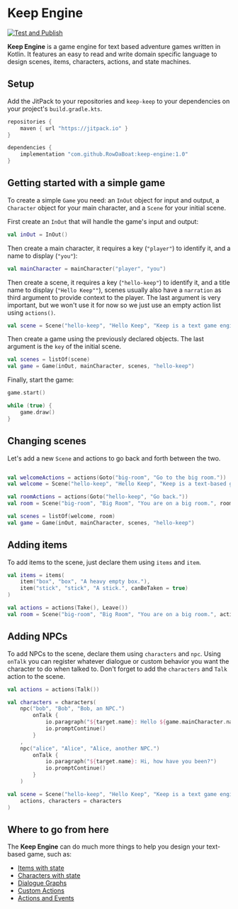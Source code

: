 # Keep Engine

[![Test and Publish](https://github.com/RowDaBoat/keep-engine/actions/workflows/ci.yml/badge.svg)](https://github.com/RowDaBoat/keep-engine/actions/workflows/ci.yml)

**Keep Engine** is a game engine for text based adventure games written in Kotlin. It features an easy to read and write domain specific language to design scenes, items, characters, actions, and state machines.

## Setup

Add the JitPack to your repositories and `keep-keep` to your dependencies on your project's `build.gradle.kts`.

```kotlin
repositories {
    maven { url "https://jitpack.io" }
}

dependencies {
    implementation "com.github.RowDaBoat:keep-engine:1.0"
}
```

## Getting started with a simple game

To create a simple `Game` you need: an `InOut` object for input and output, a `Character` object for your main character, and a `Scene` for your initial scene.

First create an `InOut` that will handle the game's input and output:

```kotlin
val inOut = InOut()
```

Then create a main character, it requires a key (`"player"`) to identify it, and a name to display (`"you"`):
```kotlin
val mainCharacter = mainCharacter("player", "you")
```

Then create a scene, it requires a key (`"hello-keep"`) to identify it, and a title name to display (`"Hello Keep""`), scenes usually also have a `narration` as third argument to provide context to the player. The last argument is very important, but we won't use it for now so we just use an empty action list using `actions()`.

```kotlin
val scene = Scene("hello-keep", "Hello Keep", "Keep is a text game engine.", actions())
```

Then create a game using the previously declared objects. The last argument is the `key` of the initial scene.

```kotlin
val scenes = listOf(scene)
val game = Game(inOut, mainCharacter, scenes, "hello-keep")
```

Finally, start the game:

```kotlin
game.start()

while (true) {
    game.draw()
}
```

## Changing scenes

Let's add a new `Scene` and actions to go back and forth between the two.

```kotlin

val welcomeActions = actions(Goto("big-room", "Go to the big room."))
val welcome = Scene("hello-keep", "Hello Keep", "Keep is a text-based game.", welcomeActions)

val roomActions = actions(Goto("hello-keep", "Go back."))
val room = Scene("big-room", "Big Room", "You are on a big room.", roomActions)

val scenes = listOf(welcome, room)
val game = Game(inOut, mainCharacter, scenes, "hello-keep")
```

## Adding items

To add items to the scene, just declare them using `items` and `item`.

```kotlin
val items = items(
    item("box", "box", "A heavy empty box."),
    item("stick", "stick", "A stick.", canBeTaken = true)
)

val actions = actions(Take(), Leave())
val room = Scene("big-room", "Big Room", "You are on a big room.", actions, items)
```

## Adding NPCs

To add NPCs to the scene, declare them using `characters` and `npc`.
Using `onTalk` you can register whatever dialogue or custom behavior you want the character to do when talked to.
Don't forget to add the `characters` and `Talk` action to the scene.

```kotlin
val actions = actions(Talk())

val characters = characters(
    npc("bob", "Bob", "Bob, an NPC.")
        onTalk {
            io.paragraph("${target.name}: Hello ${game.mainCharacter.name}!.")
            io.promptContinue()
        }
    ,
    npc("alice", "Alice", "Alice, another NPC.")
        onTalk {
            io.paragraph("${target.name}: Hi, how have you been?")
            io.promptContinue()
        }
    )

val scene = Scene("hello-keep", "Hello Keep", "Keep is a text game engine.",
    actions, characters = characters
)
```

## Where to go from here

The **Keep Engine** can do much more things to help you design your text-based game, such as:

- [Items with state](doc/items.md)
- [Characters with state](doc/characters.md)
- [Dialogue Graphs](doc/dialogues.md)
- [Custom Actions](doc/actions.md)
- [Actions and Events](doc/events.md)
